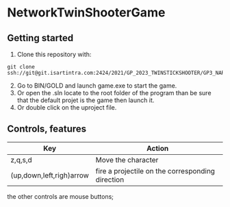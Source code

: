 # NetworkTwinShooterGame

## Getting started

1. Clone this repository with:
```batch
git clone ssh://git@git.isartintra.com:2424/2021/GP_2023_TWINSTICKSHOOTER/GP3_NARDONE_W.git
```
2. Go to BIN/GOLD and launch game.exe to start the game.
3. Or open the .sln locate to the root folder of the program than be sure that the default projet is the game then launch it.
4. Or double click on the uproject file.

## Controls, features

| Key                     | Action                                           |
|-------------------------|--------------------------------------------------|
| z,q,s,d                 | Move the character                               |
| (up,down,left,righ)arrow| fire a projectile on the corresponding direction |

the other controls are mouse buttons;
